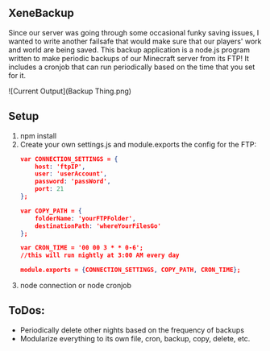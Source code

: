 XeneBackup
-----
Since our server was going through some occasional funky saving issues, I wanted to write another failsafe that would make sure that our players' work and world are being saved. This backup application is a node.js program written to make periodic backups of our Minecraft server from its FTP! It includes a cronjob that can run periodically based on the time that you set for it.

![Current Output](Backup Thing.png)

Setup
-----
1. npm install
2. Create your own settings.js and module.exports the config for the FTP:
	```json
	var CONNECTION_SETTINGS = {
		host: 'ftpIP',
		user: 'userAccount',
		password: 'passWord',
		port: 21
	};

	var COPY_PATH = {
		folderName: 'yourFTPFolder',
		destinationPath: 'whereYourFilesGo'
	};

	var CRON_TIME = '00 00 3 * * 0-6';
	//this will run nightly at 3:00 AM every day

	module.exports = {CONNECTION_SETTINGS, COPY_PATH, CRON_TIME};

	```
3. node connection or node cronjob

ToDos:
-----
* Periodically delete other nights based on the frequency of backups
* Modularize everything to its own file, cron, backup, copy, delete, etc.